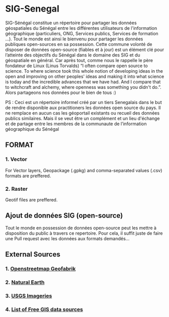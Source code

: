 # SIG-Senegal
SIG-Sénégal constitue un répertoire pour partager les données géospatiales du Sénégal entre les différentes utilisateurs de l'information géographique (particuliers, ONG, Services publics, Services de formation ...). 
Tout le monde est ainsi le bienvenu pour partager les données publiques open-sources en sa possession. Cette commune volonté de disposer de données open-source (fiables et à jour) est un élément clé pour l’atteinte des objectifs du Sénégal dans le domaine des SIG et du géospatiale en général. Car après tout, comme nous le rappelle le père fondateur de Linux (Linus Torvalds) “I often compare open source to science. To where science took this whole notion of developing ideas in the open and improving on other peoples' ideas and making it into what science is today and the incredible advances that we have had. And I compare that to witchcraft and alchemy, where openness was something you didn't do.”.
Alors partageons nos données pour le bien de tous :)

PS : Ceci est un répertoire informel créé par un tiers Senegalais dans le but de rendre disponible aux practitioners les données open source du pays. Il ne remplace en aucun cas les géoportail existants ou recueil des données publics similaires. Mais il se veut être un complément et un lieu d'échange et de partage entre les membres de la communaute de l’information géographique du Sénégal

## FORMAT
### 1. Vector
For Vector layers, Geopackage (.gpkg) and comma-separated values (.csv) formats are preffered.
### 2. Raster
Geotif files are preffered.

## Ajout de données SIG (open-source)
Tout le monde en possession de données open-source peut les mettre à disposition du public à travers ce repertoire. Pour cela, il suffit juste de faire une Pull request avec les données aux formats demandés...

## External Sources
### 1. [Openstreetmap Geofabrik](https://download.geofabrik.de/)
### 2. [Natural Earth](https://www.naturalearthdata.com/downloads/)
### 3. [USGS Imageries](https://earthexplorer.usgs.gov/)
### 4. [List of Free GIS data sources](https://freegisdata.rtwilson.com/)
